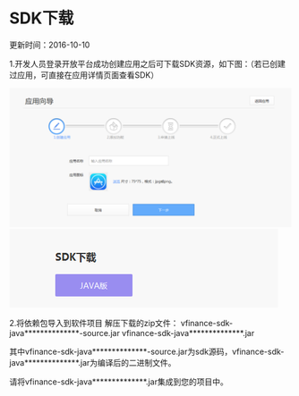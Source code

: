 # SDK下载
更新时间：2016-10-10

1.开发人员登录开放平台成功创建应用之后可下载SDK资源，如下图：（若已创建过应用，可直接在应用详情页面查看SDK）

![](应用添加.png)
![](SDK下载.png)

2.将依赖包导入到软件项目
解压下载的zip文件：
vfinance-sdk-java**************-source.jar
vfinance-sdk-java**************.jar

其中vfinance-sdk-java**************-source.jar为sdk源码，vfinance-sdk-java**************.jar为编译后的二进制文件。

请将vfinance-sdk-java**************.jar集成到您的项目中。

